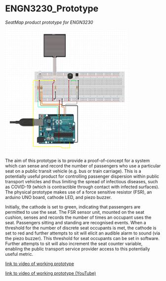 # ENGN3230_Prototype
_SeatMap product prototype for ENGN3230_

<img src=Circuit_Diagram.png width=400 height=400 />

The aim of this prototype is to provide a proof-of-concept for a system which can sense and record the number of passengers who use a particular seat on a public transit vehicle (e.g. bus or train carriage). This is a potentially useful product for controlling passenger dispersion within public transport vehicles and thus limiting the spread of infectious diseases, such as COVID-19 (which is contractible through contact with infected surfaces). The physical prototype makes use of a force sensitive resistor (FSR), an arduino UNO board, cathode LED, and piezo buzzer. 

Initially, the cathode is set to green, indicating that passengers are permitted to use the seat. The FSR sensor unit, mounted on the seat cushion, senses and records the number of times an occupant uses the seat. Passengers sitting and standing are recognised events. When a threshold for the number of discrete seat occupants is met, the cathode is set to red and further attempts to sit will elicit an audible alarm to sound (via the piezo buzzer). This threshold for seat occupants can be set in software. Further attempts to sit will also increment the seat counter variable, enabling the public transport service provider access to this potentially useful metric. 

[link to video of working prototype](https://photos.app.goo.gl/iWiJpsDxKqPTW4nDA)

[link to video of working prototype (YouTube)](https://youtu.be/z3oedwZhUuU)
